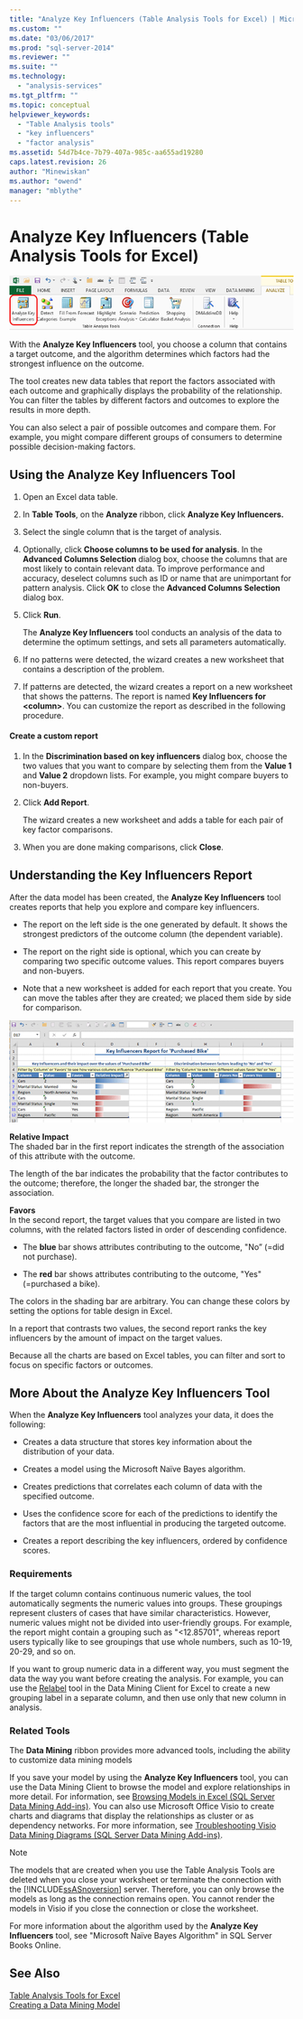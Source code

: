 ```yaml
---
title: "Analyze Key Influencers (Table Analysis Tools for Excel) | Microsoft Docs"
ms.custom: ""
ms.date: "03/06/2017"
ms.prod: "sql-server-2014"
ms.reviewer: ""
ms.suite: ""
ms.technology: 
  - "analysis-services"
ms.tgt_pltfrm: ""
ms.topic: conceptual
helpviewer_keywords: 
  - "Table Analysis tools"
  - "key influencers"
  - "factor analysis"
ms.assetid: 54d7b4ce-7b79-407a-985c-aa655ad19280
caps.latest.revision: 26
author: "Minewiskan"
ms.author: "owend"
manager: "mblythe"
---
```

# Analyze Key Influencers (Table Analysis Tools for Excel)
  ![Analyze Key Influencers button in ribbon](media/tat-aki.gif "Analyze Key Influencers button in ribbon")  
  
 With the **Analyze Key Influencers** tool, you choose a column that contains a target outcome, and the algorithm determines which factors had the strongest influence on the outcome.  
  
 The tool creates new data tables that report the factors associated with each outcome and graphically displays the probability of the relationship. You can filter the tables by different factors and outcomes to explore the results in more depth.  
  
 You can also select a pair of possible outcomes and compare them. For example, you might compare different groups of consumers to determine possible decision-making factors.  
  
## Using the Analyze Key Influencers Tool  
  
1.  Open an Excel data table.  
  
2.  In **Table Tools**, on the **Analyze** ribbon, click **Analyze Key Influencers.**  
  
3.  Select the single column that is the target of analysis.  
  
4.  Optionally, click **Choose columns to be used for analysis**. In the **Advanced Columns Selection** dialog box, choose the columns that are most likely to contain relevant data. To improve performance and accuracy, deselect columns such as ID or name that are unimportant for pattern analysis. Click **OK** to close the **Advanced Columns Selection** dialog box.  
  
5.  Click **Run**.  
  
     The **Analyze Key Influencers** tool conducts an analysis of the data to determine the optimum settings, and sets all parameters automatically.  
  
6.  If no patterns were detected, the wizard creates a new worksheet that contains a description of the problem.  
  
7.  If patterns are detected, the wizard creates a report on a new worksheet that shows the patterns. The report is named **Key Influencers for \<column>**. You can customize the report as described in the following procedure.  
  
#### Create a custom report  
  
1.  In the **Discrimination based on key influencers** dialog box, choose the two values that you want to compare by selecting them from the **Value 1** and **Value 2** dropdown lists. For example, you might compare buyers to non-buyers.  
  
2.  Click **Add Report**.  
  
     The wizard creates a new worksheet and adds a table for each pair of key factor comparisons.  
  
3.  When you are done making comparisons, click **Close**.  
  
## Understanding the Key Influencers Report  
 After the data model has been created, the **Analyze Key Influencers** tool creates reports that help you explore and compare key influencers.  
  
-   The report on the left side is the one generated by default. It shows the strongest predictors of the outcome column (the dependent variable).  
  
-   The report on the right side is optional, which you can create by comparing two specific outcome values. This report compares buyers and non-buyers.  
  
-   Note that a new worksheet is added for each report that you create. You can move the tables after they are created; we placed them side by side for comparison.  
  
 ![DM13](media/dm13-tat-aki-report.gif "DM13")  
  
 **Relative Impact**  
 The shaded bar in the first report indicates the strength of the association of this attribute with the outcome.  
  
 The length of the bar indicates the probability that the factor contributes to the outcome; therefore, the longer the shaded bar, the stronger the association.  
  
 **Favors**  
 In the second report, the target values that you compare are listed in two columns, with the related factors listed in order of descending confidence.  
  
-   The **blue** bar shows attributes contributing to the outcome, "No” (=did not purchase).  
  
-   The **red** bar shows attributes contributing to the outcome, "Yes" (=purchased a bike).  
  
 The colors in the shading bar are arbitrary. You can change these colors by setting the options for table design in Excel.  
  
 In a report that contrasts two values, the second report ranks the key influencers by the amount of impact on the target values.  
  
 Because all the charts are based on Excel tables, you can filter and sort to focus on specific factors or outcomes.  
  
## More About the Analyze Key Influencers Tool  
 When the **Analyze Key Influencers** tool analyzes your data, it does the following:  
  
-   Creates a data structure that stores key information about the distribution of your data.  
  
-   Creates a model using the Microsoft Naïve Bayes algorithm.  
  
-   Creates predictions that correlates each column of data with the specified outcome.  
  
-   Uses the confidence score for each of the predictions to identify the factors that are the most influential in producing the targeted outcome.  
  
-   Creates a report describing the key influencers, ordered by confidence scores.  
  
### Requirements  
 If the target column contains continuous numeric values, the tool automatically segments the numeric values into groups. These groupings represent clusters of cases that have similar characteristics. However, numeric values might not be divided into user-friendly groups. For example, the report might contain a grouping such as "\<12.85701", whereas report users typically like to see groupings that use whole numbers, such as 10-19, 20-29, and so on.  
  
 If you want to group numeric data in a different way, you must segment the data the way you want before creating the analysis. For example, you can use the [Relabel](relabel-sql-server-data-mining-add-ins.md) tool in the Data Mining Client for Excel to create a new grouping label in a separate column, and then use only that new column in analysis.  
  
### Related Tools  
 The **Data Mining** ribbon provides more advanced tools, including the ability to customize data mining models  
  
 If you save your model by using the **Analyze Key Influencers** tool, you can use the Data Mining Client to browse the model and explore relationships in more detail. For information, see [Browsing Models in Excel &#40;SQL Server Data Mining Add-ins&#41;](browsing-models-in-excel-sql-server-data-mining-add-ins.md). You can also use Microsoft Office Visio to create charts and diagrams that display the relationships as cluster or as dependency networks. For more information, see [Troubleshooting Visio Data Mining Diagrams &#40;SQL Server Data Mining Add-ins&#41;](troubleshooting-visio-data-mining-diagrams-sql-server-data-mining-add-ins.md).  
  
> [!NOTE]  
>  The models that are created when you use the Table Analysis Tools are deleted when you close your worksheet or terminate the connection with the [!INCLUDE[ssASnoversion](../includes/ssasnoversion-md.md)] server. Therefore, you can only browse the models as long as the connection remains open. You cannot render the models in Visio if you close the connection or close the worksheet.  
  
 For more information about the algorithm used by the **Analyze Key Influencers** tool, see "Microsoft Naïve Bayes Algorithm" in SQL Server Books Online.  
  
## See Also  
 [Table Analysis Tools for Excel](table-analysis-tools-for-excel.md)   
 [Creating a Data Mining Model](creating-a-data-mining-model.md)  
  
  